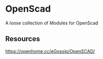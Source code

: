 # OpenScad

A loose collection of Modules for OpenScad

## Resources

<https://openhome.cc/eGossip/OpenSCAD/>

